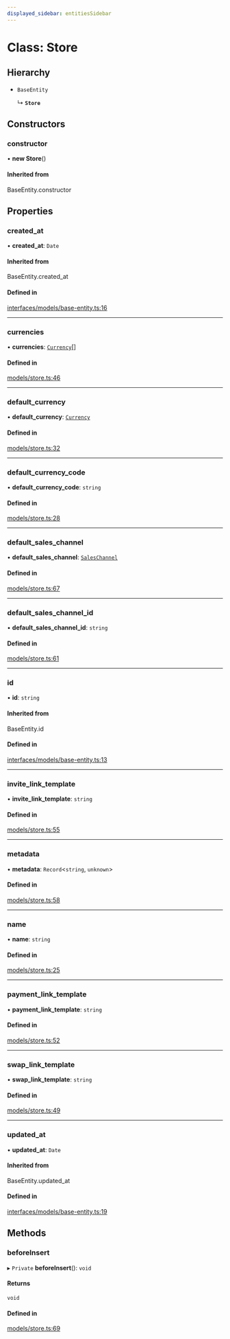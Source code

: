 ```yaml
---
displayed_sidebar: entitiesSidebar
---
```


# Class: Store

## Hierarchy

- `BaseEntity`

  ↳ **`Store`**

## Constructors

### constructor

• **new Store**()

#### Inherited from

BaseEntity.constructor

## Properties

### created\_at

• **created\_at**: `Date`

#### Inherited from

BaseEntity.created\_at

#### Defined in

[interfaces/models/base-entity.ts:16](https://github.com/medusajs/medusa/blob/3efeb6b84/packages/medusa/src/interfaces/models/base-entity.ts#L16)

___

### currencies

• **currencies**: [`Currency`](Currency.md)[]

#### Defined in

[models/store.ts:46](https://github.com/medusajs/medusa/blob/3efeb6b84/packages/medusa/src/models/store.ts#L46)

___

### default\_currency

• **default\_currency**: [`Currency`](Currency.md)

#### Defined in

[models/store.ts:32](https://github.com/medusajs/medusa/blob/3efeb6b84/packages/medusa/src/models/store.ts#L32)

___

### default\_currency\_code

• **default\_currency\_code**: `string`

#### Defined in

[models/store.ts:28](https://github.com/medusajs/medusa/blob/3efeb6b84/packages/medusa/src/models/store.ts#L28)

___

### default\_sales\_channel

• **default\_sales\_channel**: [`SalesChannel`](SalesChannel.md)

#### Defined in

[models/store.ts:67](https://github.com/medusajs/medusa/blob/3efeb6b84/packages/medusa/src/models/store.ts#L67)

___

### default\_sales\_channel\_id

• **default\_sales\_channel\_id**: `string`

#### Defined in

[models/store.ts:61](https://github.com/medusajs/medusa/blob/3efeb6b84/packages/medusa/src/models/store.ts#L61)

___

### id

• **id**: `string`

#### Inherited from

BaseEntity.id

#### Defined in

[interfaces/models/base-entity.ts:13](https://github.com/medusajs/medusa/blob/3efeb6b84/packages/medusa/src/interfaces/models/base-entity.ts#L13)

___

### invite\_link\_template

• **invite\_link\_template**: `string`

#### Defined in

[models/store.ts:55](https://github.com/medusajs/medusa/blob/3efeb6b84/packages/medusa/src/models/store.ts#L55)

___

### metadata

• **metadata**: `Record`<`string`, `unknown`\>

#### Defined in

[models/store.ts:58](https://github.com/medusajs/medusa/blob/3efeb6b84/packages/medusa/src/models/store.ts#L58)

___

### name

• **name**: `string`

#### Defined in

[models/store.ts:25](https://github.com/medusajs/medusa/blob/3efeb6b84/packages/medusa/src/models/store.ts#L25)

___

### payment\_link\_template

• **payment\_link\_template**: `string`

#### Defined in

[models/store.ts:52](https://github.com/medusajs/medusa/blob/3efeb6b84/packages/medusa/src/models/store.ts#L52)

___

### swap\_link\_template

• **swap\_link\_template**: `string`

#### Defined in

[models/store.ts:49](https://github.com/medusajs/medusa/blob/3efeb6b84/packages/medusa/src/models/store.ts#L49)

___

### updated\_at

• **updated\_at**: `Date`

#### Inherited from

BaseEntity.updated\_at

#### Defined in

[interfaces/models/base-entity.ts:19](https://github.com/medusajs/medusa/blob/3efeb6b84/packages/medusa/src/interfaces/models/base-entity.ts#L19)

## Methods

### beforeInsert

▸ `Private` **beforeInsert**(): `void`

#### Returns

`void`

#### Defined in

[models/store.ts:69](https://github.com/medusajs/medusa/blob/3efeb6b84/packages/medusa/src/models/store.ts#L69)
